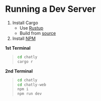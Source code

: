 # Running a Dev Server

1. Install Cargo
    - Use [Rustup](https://rustup.rs/)
    - Build from [source](https://github.com/rust-lang/cargo?tab=readme-ov-file#compiling)
2. Install [NPM](https://nodejs.org/en/download)

**1st Terminal**
> ```bash
> cd chatly
> cargo r
> ```

**2nd  Terminal**
> ```bash
> cd chatly
> cd chatly-web
> npm i
> npm run dev
> ```
